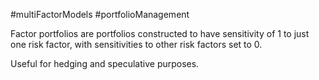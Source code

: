 #multiFactorModels #portfolioManagement 

Factor portfolios are portfolios constructed to have sensitivity of 1 to just one risk factor, with sensitivities to other risk factors set to 0. 

Useful for hedging and speculative purposes. 